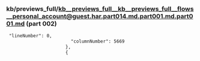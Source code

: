 ### kb/previews_full/kb__previews_full__kb__previews_full__flows__personal_account@guest.har.part014.md.part001.md.part001.md (part 002)

```md
 "lineNumber": 0,
                        "columnNumber": 5669
                      },
                      {
  
```

```
